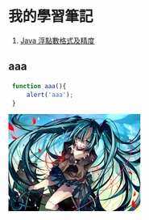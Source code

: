 # 我的學習筆記

1. [Java 浮點數格式及精度](https://leo200149.github.io/MyNotePad/example/java/floatDouble.html)


## aaa

```js
 function aaa(){
     alert('aaa');
 }
```
![Alt text](img/images.jpeg)